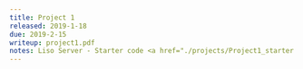 ```yaml
---
title: Project 1
released: 2019-1-18
due: 2019-2-15
writeup: project1.pdf
notes: Liso Server - Starter code <a href="./projects/Project1_starter.tar.gz">here.</a> CP1 due 1/28. CP2 due 2/8.
---
```

